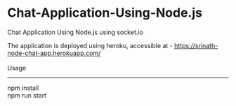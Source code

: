 # Chat-Application-Using-Node.js
Chat Application Using Node.js  using socket.io

The application is deployed using heroku, accessible at - https://srinath-node-chat-app.herokuapp.com/ <br> <br>
Usage <br> <hr>
npm install <br>
npm run start <br>
